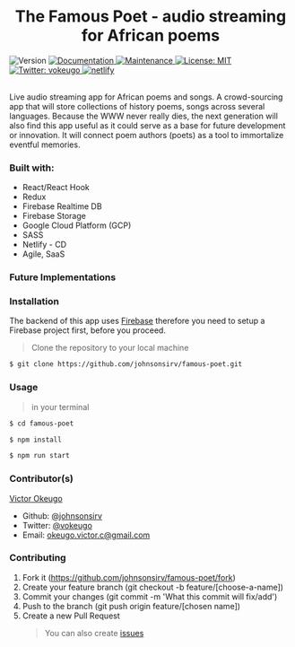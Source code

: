 <h1 align="center">The Famous Poet - audio streaming for African poems</h1>
<p>
  <img alt="Version" src="https://img.shields.io/badge/version-1.0.0-blue.svg?cacheSeconds=2592000" />
  <a href="https://github.com/johnsonsirv/famous-poet#readme" target="_blank">
    <img alt="Documentation" src="https://img.shields.io/badge/documentation-yes-brightgreen.svg" />
  </a>
  <a href="https://github.com/johnsonsirv/famous-poet/graphs/commit-activity" target="_blank">
    <img alt="Maintenance" src="https://img.shields.io/badge/Maintained%3F-yes-green.svg" />
  </a>
  <a href="https://github.com/johnsonsirv/famous-poet/blob/master/LICENSE" target="_blank">
    <img alt="License: MIT" src="https://img.shields.io/github/license/johnsonsirv/famous-poet" />
  </a>
  <a href="https://twitter.com/vokeugo" target="_blank">
    <img alt="Twitter: vokeugo" src="https://img.shields.io/twitter/follow/vokeugo.svg?style=social" />
  </a>
  <a href="https://twitter.com/vokeugo" target="_blank">
    <img alt="netlify" src="https://api.netlify.com/api/v1/badges/c9424649-60c1-4860-aeb2-a1dfede32144/deploy-status" />
  </a>

</p>

<br>
Live audio streaming app for African poems and songs. A crowd-sourcing app
that will store collections of history poems, songs across several languages.
Because the WWW never really dies, the next generation will also find this app
useful as it could serve as a base for future development or innovation. It will connect poem authors (poets) as a tool to immortalize eventful memories.

### Built with:

- React/React Hook
- Redux
- Firebase Realtime DB
- Firebase Storage
- Google Cloud Platform (GCP)
- SASS
- Netlify - CD
- Agile, SaaS

### Future Implementations

### Installation

The backend of this app uses [Firebase](https://firebaseio.com) therefore you need to setup a Firebase project first, before you proceed.

> Clone the repository to your local machine

```sh
$ git clone https://github.com/johnsonsirv/famous-poet.git
```

### Usage

> in your terminal

```sh
$ cd famous-poet

$ npm install

$ npm run start
```

### Contributor(s)

[Victor Okeugo](https://linkedin.com/in/victorokeugo/)

- Github: [@johnsonsirv](https://github.com/johnsonsirv)
- Twitter: [@vokeugo](https://twitter.com/@vokeugo/)
- Email: [okeugo.victor.c@gmail.com]()

### Contributing

1. Fork it (https://github.com/johnsonsirv/famous-poet/fork)
2. Create your feature branch (git checkout -b feature/[choose-a-name])
3. Commit your changes (git commit -m 'What this commit will fix/add')
4. Push to the branch (git push origin feature/[chosen name])
5. Create a new Pull Request
   > You can also create [issues](https://github.com/johnsonsirv/famous-poet/issues)
